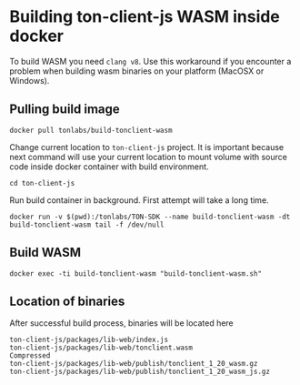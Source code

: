 # Building ton-client-js WASM inside docker
To build WASM you need `clang v8`. Use this workaround if you encounter a problem when building wasm binaries on your platform (MacOSX or Windows). 

## Pulling build image
```
docker pull tonlabs/build-tonclient-wasm
```
Change current location to `ton-client-js` project. It is important because next command will use your current location to mount volume with source code inside docker container with build environment.
```
cd ton-client-js
```
Run build container in background. First attempt will take a long time.
```
docker run -v $(pwd):/tonlabs/TON-SDK --name build-tonclient-wasm -dt build-tonclient-wasm tail -f /dev/null
```
## Build WASM
```
docker exec -ti build-tonclient-wasm "build-tonclient-wasm.sh"
```
## Location of binaries
After successful build process, binaries will be located here
```
ton-client-js/packages/lib-web/index.js
ton-client-js/packages/lib-web/tonclient.wasm
Compressed
ton-client-js/packages/lib-web/publish/tonclient_1_20_wasm.gz
ton-client-js/packages/lib-web/publish/tonclient_1_20_wasm_js.gz
```
